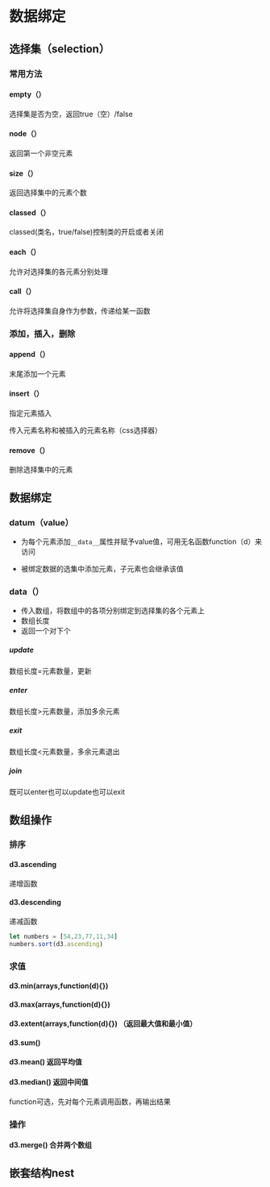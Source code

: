 # 数据绑定

## 选择集（selection）

### 常用方法

#### empty（）

选择集是否为空，返回true（空）/false

#### node（）

返回第一个非空元素

#### size（）

返回选择集中的元素个数

#### classed（）

classed(类名，true/false)控制类的开启或者关闭

#### each（）

允许对选择集的各元素分别处理

#### call（）

允许将选择集自身作为参数，传递给某一函数

### 添加，插入，删除

#### append（）

末尾添加一个元素

#### insert（）

指定元素插入

传入元素名称和被插入的元素名称（css选择器）

#### remove（）

删除选择集中的元素

## 数据绑定

### datum（value）

- 为每个元素添加`__data__`属性并赋予value值，可用无名函数function（d）来访问

- 被绑定数据的选集中添加元素，子元素也会继承该值

### data（）

- 传入数组，将数组中的各项分别绑定到选择集的各个元素上
- 数组长度
- 返回一个对下个

##### update

数组长度=元素数量，更新

##### enter

数组长度>元素数量，添加多余元素

##### exit

数组长度<元素数量，多余元素退出

##### join

既可以enter也可以update也可以exit

## 数组操作

### 排序

#### d3.ascending

递增函数

#### d3.descending

递减函数

```js
let numbers = [54,23,77,11,34]
numbers.sort(d3.ascending)
```

### 求值

#### d3.min(arrays,function(d){})

#### d3.max(arrays,function(d){})

#### d3.extent(arrays,function(d){}) （返回最大值和最小值）

#### d3.sum()

#### d3.mean() 返回平均值

#### d3.median() 返回中间值

function可选，先对每个元素调用函数，再输出结果

### 操作

#### d3.merge() 合并两个数组

## 嵌套结构nest





